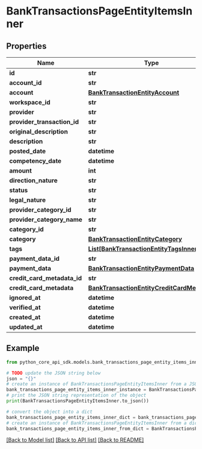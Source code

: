 # BankTransactionsPageEntityItemsInner


## Properties

Name | Type | Description | Notes
------------ | ------------- | ------------- | -------------
**id** | **str** |  | 
**account_id** | **str** |  | 
**account** | [**BankTransactionEntityAccount**](BankTransactionEntityAccount.md) |  | 
**workspace_id** | **str** |  | 
**provider** | **str** |  | 
**provider_transaction_id** | **str** |  | 
**original_description** | **str** |  | 
**description** | **str** |  | 
**posted_date** | **datetime** |  | 
**competency_date** | **datetime** |  | 
**amount** | **int** |  | 
**direction_nature** | **str** |  | 
**status** | **str** |  | 
**legal_nature** | **str** |  | 
**provider_category_id** | **str** |  | [optional] 
**provider_category_name** | **str** |  | [optional] 
**category_id** | **str** |  | [optional] 
**category** | [**BankTransactionEntityCategory**](BankTransactionEntityCategory.md) |  | [optional] 
**tags** | [**List[BankTransactionEntityTagsInner]**](BankTransactionEntityTagsInner.md) |  | 
**payment_data_id** | **str** |  | [optional] 
**payment_data** | [**BankTransactionEntityPaymentData**](BankTransactionEntityPaymentData.md) |  | [optional] 
**credit_card_metadata_id** | **str** |  | [optional] 
**credit_card_metadata** | [**BankTransactionEntityCreditCardMetadata**](BankTransactionEntityCreditCardMetadata.md) |  | [optional] 
**ignored_at** | **datetime** |  | [optional] 
**verified_at** | **datetime** |  | [optional] 
**created_at** | **datetime** |  | 
**updated_at** | **datetime** |  | 

## Example

```python
from python_core_api_sdk.models.bank_transactions_page_entity_items_inner import BankTransactionsPageEntityItemsInner

# TODO update the JSON string below
json = "{}"
# create an instance of BankTransactionsPageEntityItemsInner from a JSON string
bank_transactions_page_entity_items_inner_instance = BankTransactionsPageEntityItemsInner.from_json(json)
# print the JSON string representation of the object
print(BankTransactionsPageEntityItemsInner.to_json())

# convert the object into a dict
bank_transactions_page_entity_items_inner_dict = bank_transactions_page_entity_items_inner_instance.to_dict()
# create an instance of BankTransactionsPageEntityItemsInner from a dict
bank_transactions_page_entity_items_inner_from_dict = BankTransactionsPageEntityItemsInner.from_dict(bank_transactions_page_entity_items_inner_dict)
```
[[Back to Model list]](../README.md#documentation-for-models) [[Back to API list]](../README.md#documentation-for-api-endpoints) [[Back to README]](../README.md)


